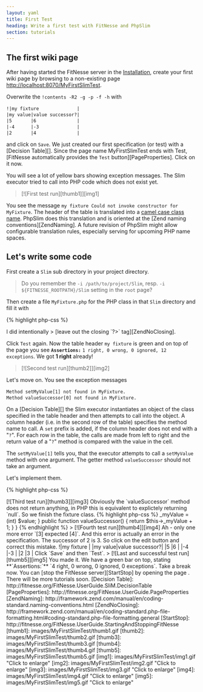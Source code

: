 ```yaml
---
layout: yaml
title: First Test
heading: Write a first test with FitNesse and PhpSlim
section: tutorials
---
```

The first wiki page
-------------------

After having started the FitNesse server in the 
[Installation](installation.html),
create your first wiki page by browsing to a non-existing page
<http://localhost:8070/MyFirstSlimTest>.

Overwrite the `!contents -R2 -g -p -f -h` with

    !|my fixture              |
    |my value|value successor?|
    |5       |6               |
    |-4      |-3              |
    |2       |4               |

and click on `Save`. We just created our first specification (or test) with a
[Decision Table][].
Since the page name MyFirstSlimTest ends with Test,
[FitNesse automatically provides the `Test` button][PageProperties].
Click on it now.

You will see a lot of yellow bars showing exception messages.
The Slim executor tried to call into PHP code which does not exist yet.

> [![First test run][thumb1]][img1]

You see the message `my fixture Could not invoke constructor for MyFixture`.
The header of the table is translated into a
[camel case class name](http://fitnesse.org/FitNesse.UserGuide.GracefulName).
PhpSlim does this translation and is oriented at the
[Zend naming conventions][ZendNaming].
A future revision of PhpSlim might allow configurable translation rules,
especially serving for upcoming PHP name spaces.

Let's write some code
---------------------

First create a `Slim` sub directory in your project directory.

> Do you remember the `-i /path/to/project/Slim`, 
> resp. `-i ${FITNESSE_ROOTPATH}/Slim`
> setting in the `root` page?

Then create a file `MyFixture.php` for the PHP class
in that `Slim` directory and fill it with

{% highlight php-css %}
<?php
class MyFixture
{
}
{% endhighlight %}

> I did intentionally 
> [leave out the closing `?>` tag][ZendNoClosing].

Click `Test` again. Now the table header `my fixture` is green and on top of
the page you see **`Assertions:`** `1 right, 0 wrong, 0 ignored, 12 exceptions`.
We got **1 right** already!

> [![Second test run][thumb2]][img2]

Let's move on. You see the exception messages

    Method setMyValue[1] not found in MyFixture.
    Method valueSuccessor[0] not found in MyFixture.

On a [Decision Table][] the Slim executor
instantiates an object of the class specified in the
table header and then attempts to call into the object. A column header
(i.e. in the second row of the table)
specifies the method name to call. A `set` prefix is added, if
the column header does not end with a "`?`".
For each row in the table, the calls are made from left to right and
the return value of a "`?`" method is compared with the value in the cell.

The `setMyValue[1]` tells you, that the executor attempts to call
a `setMyValue` method with one argument. The getter method `valueSuccessor`
should not take an argument.

Let's implement them.

{% highlight php-css %}
<?php
class MyFixture
{
    public function setMyValue($value)
    {
    }

    public function valueSuccessor()
    {
    }
}
{% endhighlight %}

Run the `Test`. Great, no more exceptions, just 3 wrong. You can see
`[null] expected [6]` in red.

> [![Third test run][thumb3]][img3]

Obviously the `valueSuccessor` method
does not return anything, in PHP this is equivalent to explictely
returning `null`. So we finish the fixture class.

{% highlight php-css %}
<?php
class MyFixture
{
    private $_myValue;
    
    public function setMyValue($value)
    {
        $this->_myValue = (int) $value;
    }

    public function valueSuccessor()
    {
        return $this->_myValue + 1;
    }
}
{% endhighlight %}

> [![Fourth test run][thumb4]][img4]

Ah - only one more error `[3] expected [4]`. And this error is actually
an error in the specification.
The successor of 2 is 3. So click on the edit button
and correct this mistake.

    !|my fixture              |
    |my value|value successor?|
    |5       |6               |
    |-4      |-3              |
    |2       |3               |

Click `Save` and then `Test`.

> [![Last and successful test run][thumb5]][img5]

You made it. We have a green bar on top, stating
**`Assertions:`** `4 right, 0 wrong, 0 ignored, 0 exceptions`.

Take a break now. You can [stop the FitNesse server][StartStop]
by opening the page <http://localhost:8070/?responder=shutdown>.

There will be more tutorials soon.

[Decision Table]: http://fitnesse.org/FitNesse.UserGuide.SliM.DecisionTable
[PageProperties]: http://fitnesse.org/FitNesse.UserGuide.PageProperties
[ZendNaming]: http://framework.zend.com/manual/en/coding-standard.naming-conventions.html
[ZendNoClosing]: http://framework.zend.com/manual/en/coding-standard.php-file-formatting.html#coding-standard.php-file-formatting.general
[StartStop]: http://fitnesse.org/FitNesse.UserGuide.StartingAndStoppingFitNesse

[thumb1]: images/MyFirstSlimTest/thumb1.gif
[thumb2]: images/MyFirstSlimTest/thumb2.gif
[thumb3]: images/MyFirstSlimTest/thumb3.gif
[thumb4]: images/MyFirstSlimTest/thumb4.gif
[thumb5]: images/MyFirstSlimTest/thumb5.gif
[img1]: images/MyFirstSlimTest/img1.gif "Click to enlarge"
[img2]: images/MyFirstSlimTest/img2.gif "Click to enlarge"
[img3]: images/MyFirstSlimTest/img3.gif "Click to enlarge"
[img4]: images/MyFirstSlimTest/img4.gif "Click to enlarge"
[img5]: images/MyFirstSlimTest/img5.gif "Click to enlarge"

